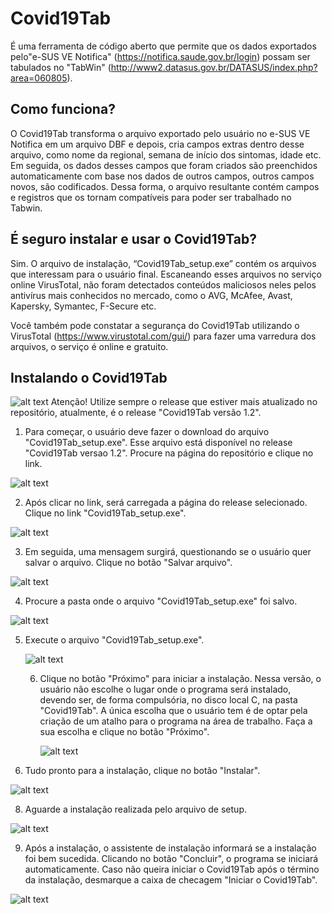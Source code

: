 # **Covid19Tab**
É uma ferramenta de código aberto que permite que os dados exportados pelo"e-SUS VE Notifica" (https://notifica.saude.gov.br/login) possam ser tabulados no "TabWin" (http://www2.datasus.gov.br/DATASUS/index.php?area=060805).

## Como funciona?
O Covid19Tab transforma o arquivo exportado pelo usuário no e-SUS VE Notifica em um arquivo DBF e depois, cria campos extras dentro desse arquivo, como nome da regional, semana de início dos sintomas, idade etc. Em seguida, os dados desses campos que foram criados são preenchidos automaticamente com base nos dados de outros campos, outros campos novos, são codificados. Dessa forma, o arquivo resultante contém campos e registros que os tornam compatíveis para poder ser trabalhado no Tabwin.

## **É seguro instalar e usar o Covid19Tab?**

Sim. O arquivo de instalação, “Covid19Tab_setup.exe” contém os arquivos que interessam para o usuário final. Escaneando esses arquivos no serviço online VirusTotal, não foram detectados conteúdos maliciosos neles pelos antivírus mais conhecidos no mercado, como o AVG, McAfee, Avast, Kapersky, Symantec, F-Secure etc.

Você também pode constatar a segurança do Covid19Tab utilizando o VirusTotal (https://www.virustotal.com/gui/) para fazer uma varredura dos arquivos, o serviço é online e gratuito.

## Instalando o Covid19Tab

![alt text](C:\Users\Flavio\Desktop\readme\warning.jpg) Atenção!  Utilize sempre o release que estiver mais atualizado no repositório, atualmente, é o release "Covid19Tab versão 1.2".

1. Para começar, o usuário deve fazer o download do arquivo "Covid19Tab_setup.exe". Esse arquivo está disponível no release "Covid19Tab versao 1.2". Procure na página do repositório e clique no link.

![alt text](https://github.com/csis2/Covid19Tab/blob/1.2/1.2/Covid19Tab/img/image01.jpg)

2. Após clicar no link, será carregada a página do release selecionado. Clique no link "Covid19Tab_setup.exe".

![alt text](C:\Users\Flavio\Desktop\readme\1.2\img2.bmp)

3. Em seguida, uma mensagem surgirá, questionando se o usuário quer salvar o arquivo. Clique no botão "Salvar arquivo".

![alt text](C:\Users\Flavio\Desktop\readme\1.2\img3.bmp)

4. Procure a pasta onde o arquivo "Covid19Tab_setup.exe" foi salvo.

![alt text](C:\Users\Flavio\Desktop\readme\1.2\img4.bmp)

5. Execute o arquivo "Covid19Tab_setup.exe".

   ![alt text](C:\Users\Flavio\Desktop\readme\1.2\img5.bmp)

   6. Clique no botão "Próximo" para iniciar a instalação. Nessa versão, o usuário não escolhe o lugar onde o programa será instalado, devendo ser, de forma compulsória, no disco local C, na pasta "Covid19Tab". A única escolha que o usuário tem é de optar pela criação de um atalho para o programa na área de trabalho. Faça a sua escolha e clique no botão "Próximo".

      ![alt text](C:\Users\Flavio\Desktop\readme\1.2\img6.bmp)

7. Tudo pronto para a instalação, clique no botão "Instalar".

![alt text](C:\Users\Flavio\Desktop\readme\1.2\img7.bmp)

8. Aguarde a instalação realizada pelo arquivo de setup.

![alt text](C:\Users\Flavio\Desktop\readme\1.2\img8.bmp)

9. Após a instalação, o assistente de instalação informará se a instalação foi bem sucedida. Clicando no botão "Concluir", o programa se iniciará automaticamente. Caso não queira iniciar o Covid19Tab após o término da instalação, desmarque a caixa de checagem "Iniciar o Covid19Tab".

![alt text](C:\Users\Flavio\Desktop\readme\1.2\img9.bmp)


